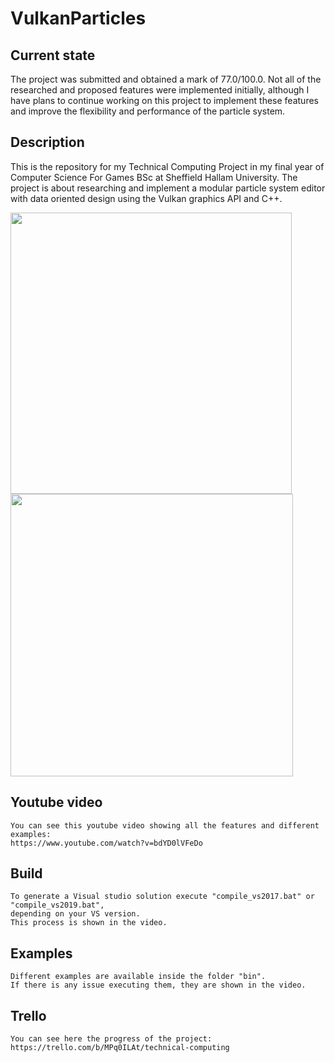 # VulkanParticles

## Current state
The project was submitted and obtained a mark of 77.0/100.0.
Not all of the researched and proposed features were implemented initially, although I have plans to continue working on this project to implement these features and improve the flexibility and performance of the particle system.

## Description
This is the repository for my Technical Computing Project in my final year of Computer Science For Games BSc at Sheffield Hallam University.
The project is about researching and implement a modular particle system editor with data oriented design using the Vulkan graphics API and C++.

<img src="https://trello-attachments.s3.amazonaws.com/60782f49d18f250f6f1a0ef2/794x622/99ea463560ff1ecc1e7f95e2890f5643/image.png" width="450"><img src="https://trello-attachments.s3.amazonaws.com/60782ff5ebe907420a8f59d4/798x622/53a51ea6406982dd877cfcd137931642/image.png" width="452">

## Youtube video
	You can see this youtube video showing all the features and different examples:
	https://www.youtube.com/watch?v=bdYD0lVFeDo

## Build
	To generate a Visual studio solution execute "compile_vs2017.bat" or "compile_vs2019.bat", 	 
	depending on your VS version.
	This process is shown in the video.
	
## Examples
	Different examples are available inside the folder "bin".  
	If there is any issue executing them, they are shown in the video.
	
## Trello
	You can see here the progress of the project: 
	https://trello.com/b/MPq0ILAt/technical-computing
